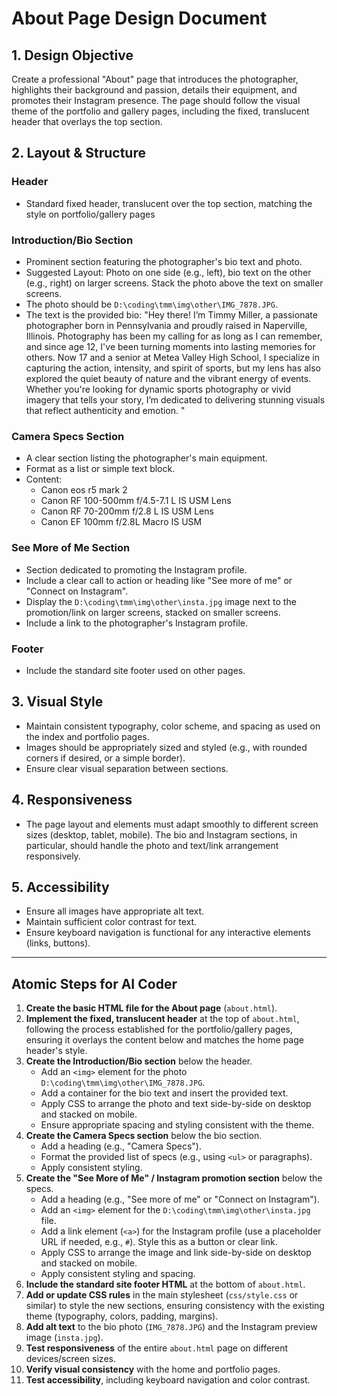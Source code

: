 # About Page Design Document

## 1. Design Objective
Create a professional "About" page that introduces the photographer, highlights their background and passion, details their equipment, and promotes their Instagram presence. The page should follow the visual theme of the portfolio and gallery pages, including the fixed, translucent header that overlays the top section.

## 2. Layout & Structure

### Header
-   Standard fixed header, translucent over the top section, matching the style on portfolio/gallery pages 

### Introduction/Bio Section
-   Prominent section featuring the photographer's bio text and photo.
-   Suggested Layout: Photo on one side (e.g., left), bio text on the other (e.g., right) on larger screens. Stack the photo above the text on smaller screens.
-   The photo should be `D:\coding\tmm\img\other\IMG_7878.JPG`.
-   The text is the provided bio: "Hey there! I’m Timmy Miller, a passionate photographer born in Pennsylvania and proudly raised in Naperville, Illinois. Photography has been my calling for as long as I can remember, and since age 12, I've been turning moments into lasting memories for others. Now 17 and a senior at Metea Valley High School, I specialize in capturing the action, intensity, and spirit of sports, but my lens has also explored the quiet beauty of nature and the vibrant energy of events. Whether you're looking for dynamic sports photography or vivid imagery that tells your story, I’m dedicated to delivering stunning visuals that reflect authenticity and emotion.
"

### Camera Specs Section
-   A clear section listing the photographer's main equipment.
-   Format as a list or simple text block.
-   Content:
    -   Canon eos r5 mark 2
    -   Canon RF 100-500mm f/4.5-7.1 L IS USM Lens
    -   Canon RF 70-200mm f/2.8 L IS USM Lens
    -   Canon EF 100mm f/2.8L Macro IS USM

### See More of Me Section
-   Section dedicated to promoting the Instagram profile.
-   Include a clear call to action or heading like "See more of me" or "Connect on Instagram".
-   Display the `D:\coding\tmm\img\other\insta.jpg` image next to the promotion/link on larger screens, stacked on smaller screens.
-   Include a link to the photographer's Instagram profile.

### Footer
-   Include the standard site footer used on other pages.

## 3. Visual Style
-   Maintain consistent typography, color scheme, and spacing as used on the index and portfolio pages.
-   Images should be appropriately sized and styled (e.g., with rounded corners if desired, or a simple border).
-   Ensure clear visual separation between sections.

## 4. Responsiveness
-   The page layout and elements must adapt smoothly to different screen sizes (desktop, tablet, mobile). The bio and Instagram sections, in particular, should handle the photo and text/link arrangement responsively.

## 5. Accessibility
-   Ensure all images have appropriate alt text.
-   Maintain sufficient color contrast for text.
-   Ensure keyboard navigation is functional for any interactive elements (links, buttons).

---

## Atomic Steps for AI Coder

1.  **Create the basic HTML file for the About page** (`about.html`).
2.  **Implement the fixed, translucent header** at the top of `about.html`, following the process established for the portfolio/gallery pages, ensuring it overlays the content below and matches the home page header's style.
3.  **Create the Introduction/Bio section** below the header.
    -   Add an `<img>` element for the photo `D:\coding\tmm\img\other\IMG_7878.JPG`.
    -   Add a container for the bio text and insert the provided text.
    -   Apply CSS to arrange the photo and text side-by-side on desktop and stacked on mobile.
    -   Ensure appropriate spacing and styling consistent with the theme.
4.  **Create the Camera Specs section** below the bio section.
    -   Add a heading (e.g., "Camera Specs").
    -   Format the provided list of specs (e.g., using `<ul>` or paragraphs).
    -   Apply consistent styling.
5.  **Create the "See More of Me" / Instagram promotion section** below the specs.
    -   Add a heading (e.g., "See more of me" or "Connect on Instagram").
    -   Add an `<img>` element for the `D:\coding\tmm\img\other\insta.jpg` file.
    -   Add a link element (`<a>`) for the Instagram profile (use a placeholder URL if needed, e.g., `#`). Style this as a button or clear link.
    -   Apply CSS to arrange the image and link side-by-side on desktop and stacked on mobile.
    -   Apply consistent styling and spacing.
6.  **Include the standard site footer HTML** at the bottom of `about.html`.
7.  **Add or update CSS rules** in the main stylesheet (`css/style.css` or similar) to style the new sections, ensuring consistency with the existing theme (typography, colors, padding, margins).
8.  **Add alt text** to the bio photo (`IMG_7878.JPG`) and the Instagram preview image (`insta.jpg`).
9.  **Test responsiveness** of the entire `about.html` page on different devices/screen sizes.
10. **Verify visual consistency** with the home and portfolio pages.
11. **Test accessibility**, including keyboard navigation and color contrast.
